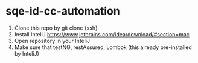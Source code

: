 # sqe-id-cc-automation

1. Clone this repo by git clone {ssh}
2. Install InteliJ https://www.jetbrains.com/idea/download/#section=mac
3. Open repository in your InteliJ
4. Make sure that testNG, restAssured, Lombok (this already pre-installed by InteliJ)
